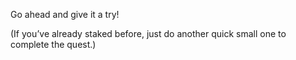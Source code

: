 Go ahead and give it a try!

(If you’ve already staked before, just do another quick small one to complete the quest.)